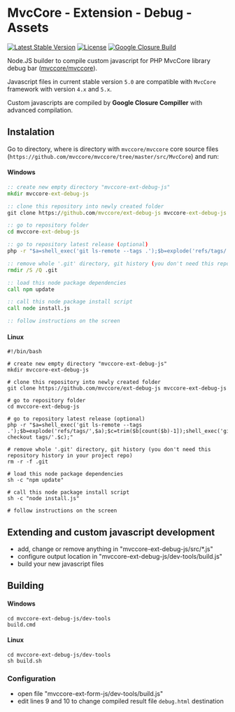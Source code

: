 # MvcCore - Extension - Debug - Assets

[![Latest Stable Version](https://img.shields.io/badge/Stable-v5.0.0-brightgreen.svg?style=plastic)](https://github.com/mvccore/ext-debug-js/releases)
[![License](https://img.shields.io/badge/License-BSD%203-brightgreen.svg?style=plastic)](https://mvccore.github.io/docs/mvccore/5.0.0/LICENSE.md)
[![Google Closure Build](https://img.shields.io/badge/Google%20Closure%20Build-passing-brightgreen.svg?style=plastic)](https://developers.google.com/closure/compiler/)

Node.JS builder to compile custom javascript for PHP MvcCore library debug bar ([mvccore/mvccore](https://github.com/mvccore/mvccore)).

Javascript files in current stable version `5.0` are compatible with `MvcCore` framework with version `4.x` and `5.x`.

Custom javascripts are compiled by **Google Closure Compiller** with advanced compilation.


## Instalation
Go to directory, where is directory with `mvccore/mvccore` core source files  
(`https://github.com/mvccore/mvccore/tree/master/src/MvcCore`) and run:

#### Windows
```cmd
:: create new empty directory "mvccore-ext-debug-js"
mkdir mvccore-ext-debug-js

:: clone this repository into newly created folder
git clone https://github.com/mvccore/ext-debug-js mvccore-ext-debug-js

:: go to repository folder
cd mvccore-ext-debug-js

:: go to repository latest release (optional)
php -r "$a=shell_exec('git ls-remote --tags .');$b=explode('refs/tags/',$a);$c=trim($b[count($b)-1]);shell_exec('git checkout tags/'.$c);"

:: remove whole '.git' directory, git history (you don't need this repository history in your project repo)
rmdir /S /Q .git

:: load this node package dependencies
call npm update

:: call this node package install script
call node install.js

:: follow instructions on the screen
```
#### Linux
```shell
#!/bin/bash

# create new empty directory "mvccore-ext-debug-js"
mkdir mvccore-ext-debug-js

# clone this repository into newly created folder
git clone https://github.com/mvccore/ext-debug-js mvccore-ext-debug-js

# go to repository folder
cd mvccore-ext-debug-js

# go to repository latest release (optional)
php -r "$a=shell_exec('git ls-remote --tags .');$b=explode('refs/tags/',$a);$c=trim($b[count($b)-1]);shell_exec('git checkout tags/'.$c);"

# remove whole '.git' directory, git history (you don't need this repository history in your project repo)
rm -r -f .git

# load this node package dependencies
sh -c "npm update"

# call this node package install script
sh -c "node install.js"

# follow instructions on the screen
```

## Extending and custom javascript development
- add, change or remove anything in "mvccore-ext-debug-js/src/*.js"
- configure output location in "mvccore-ext-debug-js/dev-tools/build.js"
- build your new javascript files

## Building

#### Windows
```shell
cd mvccore-ext-debug-js/dev-tools
build.cmd
```
#### Linux
```shell
cd mvccore-ext-debug-js/dev-tools
sh build.sh
```

### Configuration
- open file "mvccore-ext-form-js/dev-tools/build.js"
- edit lines 9 and 10 to change compiled result file `debug.html` destination